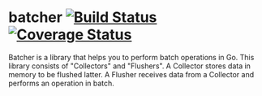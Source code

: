 batcher [![Build Status](https://travis-ci.org/wricardo/batcher.svg?branch=master)](https://travis-ci.org/wricardo/batcher) [![Coverage Status](https://coveralls.io/repos/wricardo/batcher/badge.png)](https://coveralls.io/r/wricardo/batcher)
=======

Batcher is a library that helps you to perform batch operations in Go. This library consists of "Collectors" and "Flushers". A Collector stores data in memory to be flushed latter. A Flusher receives data from a Collector and performs an operation in batch.
